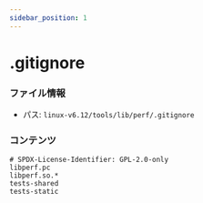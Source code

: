 ```yaml
---
sidebar_position: 1
---
```

# .gitignore

### ファイル情報

- パス: `linux-v6.12/tools/lib/perf/.gitignore`

### コンテンツ

```gitignore
# SPDX-License-Identifier: GPL-2.0-only
libperf.pc
libperf.so.*
tests-shared
tests-static

```
